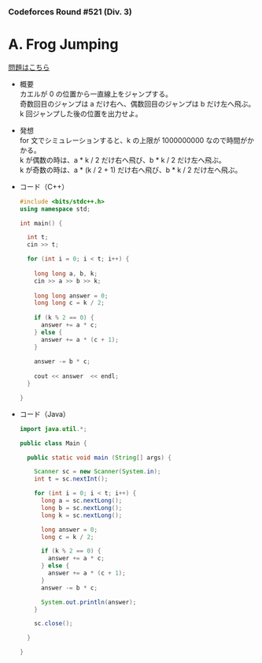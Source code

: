 ### Codeforces Round #521 (Div. 3)

# A. Frog Jumping

  [問題はこちら](https://codeforces.com/problemset/problem/1077/A)
  
- 概要<br>
  カエルが 0 の位置から一直線上をジャンプする。<br>
  奇数回目のジャンプは a だけ右へ、偶数回目のジャンプは b だけ左へ飛ぶ。<br>
  k 回ジャンプした後の位置を出力せよ。<br>

  
- 発想<br>
  for 文でシミュレーションすると、k の上限が 1000000000 なので時間がかかる。<br>
  k が偶数の時は、a * k / 2 だけ右へ飛び、b * k / 2 だけ左へ飛ぶ。<br>
  k が奇数の時は、a * (k / 2 + 1) だけ右へ飛び、b * k / 2 だけ左へ飛ぶ。
  
  
- コード（C++）

  ```cpp
  #include <bits/stdc++.h>
  using namespace std;

  int main() {

    int t;
    cin >> t;

    for (int i = 0; i < t; i++) {
      
      long long a, b, k;
      cin >> a >> b >> k;
      
      long long answer = 0;
      long long c = k / 2;
      
      if (k % 2 == 0) {
        answer += a * c;
      } else {
        answer += a * (c + 1);
      }
      
      answer -= b * c;
      
      cout << answer  << endl;
    }  

  }
  ```
  
- コード（Java）

  ```java
  import java.util.*;

  public class Main {

    public static void main (String[] args) {

      Scanner sc = new Scanner(System.in);
      int t = sc.nextInt();

      for (int i = 0; i < t; i++) {
        long a = sc.nextLong();
        long b = sc.nextLong();
        long k = sc.nextLong();

        long answer = 0;
        long c = k / 2;

        if (k % 2 == 0) {
          answer += a * c;
        } else {
          answer += a * (c + 1);
        }
        answer -= b * c;

        System.out.println(answer);
      }

      sc.close();    

    }

  }
  ```
    